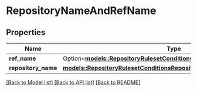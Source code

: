 # RepositoryNameAndRefName

## Properties

Name | Type | Description | Notes
------------ | ------------- | ------------- | -------------
**ref_name** | Option<[**models::RepositoryRulesetConditionsRefName**](repository_ruleset_conditions_ref_name.md)> |  | [optional]
**repository_name** | [**models::RepositoryRulesetConditionsRepositoryNameTargetRepositoryName**](repository_ruleset_conditions_repository_name_target_repository_name.md) |  | 

[[Back to Model list]](../README.md#documentation-for-models) [[Back to API list]](../README.md#documentation-for-api-endpoints) [[Back to README]](../README.md)



